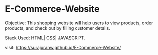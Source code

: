 # E-Commerce-Website
Objective: This shopping website will help users to view products, order products, and check out by filling customer details.

Stack Used: HTML| CSS| JAVASCRIPT.

visit: https://surajuranw.github.io/E-Commerce-Website/
